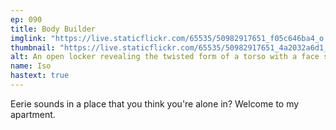 ```yaml
---
ep: 090
title: Body Builder
imglink: "https://live.staticflickr.com/65535/50982917651_f05c646ba4_o.jpg"
thumbnail: "https://live.staticflickr.com/65535/50982917651_4a2032a6d1_q.jpg"
alt: An open locker revealing the twisted form of a torso with a face stitched into its back. It has four arms and six hands: one holding a volleyball, one giving a thumbs up, one curled in a fist. A bag hangs in the main part of the locker and a box of gloves and two Sprits cans are on the top shelf. 
name: Iso
hastext: true
---
```

Eerie sounds in a place that you think you're alone in? Welcome to my apartment.
